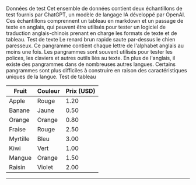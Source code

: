 Données de test
Cet ensemble de données contient deux échantillons de test fournis par ChatGPT, un modèle de langage
IA développé par OpenAI.
Ces échantillons comprennent un tableau en markdown et un passage de texte en anglais, qui peuvent être utilisés pour tester un logiciel de traduction anglais-chinois prenant en charge les formats de texte et de tableau.
Test de texte
Le renard brun rapide saute par-dessus le chien paresseux. Ce pangramme contient chaque lettre de l'alphabet anglais
au moins une fois. Les pangrammes sont souvent utilisés pour tester les polices, les claviers et autres outils liés au texte.
En plus de l'anglais, il existe des pangrammes dans de nombreuses autres langues. Certains pangrammes sont plus
difficiles à construire en raison des caractéristiques uniques de la langue.
Test de tableau

| Fruit  |  Couleur  |  Prix (USD) |
| --- | --- | --- |
| Apple  |  Rouge  |  1.20 |
| Banane  |  Jaune  |  0.50 |
| Orange  |  Orange  |  0.80 |
| Fraise  |  Rouge  |  2.50 |
| Myrtille  |  Bleu  |  3.00 |
| Kiwi  |  Vert  |  1.00 |
| Mangue  |  Orange  |  1.50 |
| Raisin  |  Violet  |  2.00 |

---


